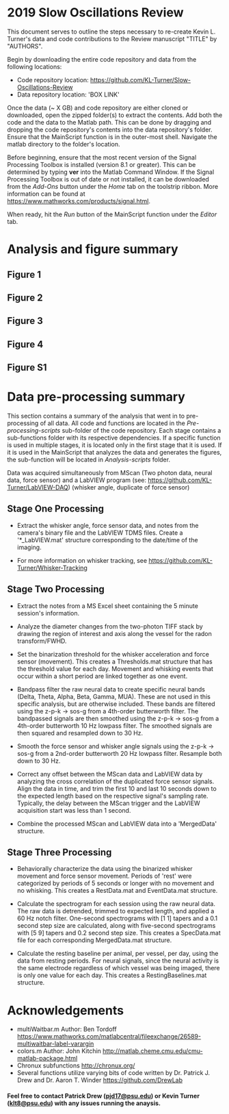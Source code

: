 # 2019 Slow Oscillations Review

This document serves to outline the steps necessary to re-create Kevin L. Turner's data and code contributions to the Review manuscript "TITLE" by "AUTHORS".

Begin by downloading the entire code repository and data from the following locations:
* Code repository location: https://github.com/KL-Turner/Slow-Oscillations-Review
* Data repository location: 'BOX LINK'

Once the data (~ X GB) and code repository are either cloned or downloaded, open the zipped folder(s) to extract the contents. Add both the code and the data to the Matlab path. This can be done by dragging and dropping the code repository's contents into the data repository's folder. Ensure that the MainScript function is in the outer-most shell. Navigate the matlab directory to the folder's location. 

Before beginning, ensure that the most recent version of the Signal Processing Toolbox is installed (version 8.1 or greater). This can be determined by typing **ver** into the Matlab Command Window. If the Signal Processing Toolbox is out of date or not installed, it can be downloaded from the *Add-Ons* button under the *Home* tab on the toolstrip ribbon. More information can be found at https://www.mathworks.com/products/signal.html. 

When ready, hit the *Run* button of the MainScript function under the *Editor* tab.

# Analysis and figure summary

## Figure 1

## Figure 2

## Figure 3

## Figure 4

## Figure S1

# Data pre-processing summary 
This section contains a summary of the analysis that went in to pre-processing of all data. All code and functions are located in the *Pre-processing-scripts* sub-folder of the code repository. Each stage contains a sub-functions folder with its respective dependencies. If a specific function is used in multiple stages, it is located only in the first stage that it is used. If it is used in the MainScript that analyzes the data and generates the figures, the sub-function will be located in *Analysis-scripts* folder.

Data was acquired simultaneously from MScan (Two photon data, neural data, force sensor) and a LabVIEW program (see: https://github.com/KL-Turner/LabVIEW-DAQ) (whisker angle, duplicate of force sensor)

## Stage One Processing

* Extract the whisker angle, force sensor data, and notes from the camera's binary file and the LabVIEW TDMS files. Create a '*_LabVIEW.mat' structure corresponding to the date/time of the imaging.
    
* For more information on whisker tracking, see https://github.com/KL-Turner/Whisker-Tracking

## Stage Two Processing

* Extract the notes from a MS Excel sheet containing the 5 minute session's information.

* Analyze the diameter changes from the two-photon TIFF stack by drawing the region of interest and axis along the vessel for the radon transform/FWHD.

* Set the binarization threshold for the whisker acceleration and force sensor (movement). This creates a Thresholds.mat structure that has the threshold value for each day. Movement and whisking events that occur within a short period are linked together as one event.

*  Bandpass filter the raw neural data to create specific neural bands (Delta, Theta, Alpha, Beta, Gamma, MUA). These are not used in this specific analysis, but are otherwise included. These bands are filtered using the  z-p-k -> sos-g from a 4th-order butterworth filter. The bandpassed signals are then smoothed using the z-p-k -> sos-g from a 4th-order butterworth 10 Hz lowpass filter. The smoothed signals are then squared and resampled down to 30 Hz.

* Smooth the force sensor and whisker angle signals using the z-p-k -> sos-g from a 2nd-order butterworth 20 Hz lowpass filter. Resample both down to 30 Hz.

* Correct any offset between the MScan data and LabVIEW data by analyzing the cross correlation of the duplicated force sensor signals. Align the data in time, and trim the first 10 and last 10 seconds down to the expected length based on the respective signal's sampling rate. Typically, the delay between the MScan trigger and the LabVIEW acquisition start was less than 1 second.

* Combine the processed MScan and LabVIEW data into a 'MergedData' structure. 

## Stage Three Processing

* Behaviorally characterize the data using the binarized whisker movement and force sensor movement. Periods of 'rest' were categorized by periods of 5 seconds or longer with no movement and no whisking. This creates a RestData.mat and EventData.mat structure.

* Calculate the spectrogram for each session using the raw neural data. The raw data is detrended, trimmed to expected length, and applied a 60 Hz notch filter. One-second spectrograms with [1 1] tapers and a 0.1 second step size are calculated, along with five-second spectrograms with [5 9] tapers and 0.2 second step size. This creates a SpecData.mat file for each corresponding MergedData.mat structure.

* Calculate the resting baseline per animal, per vessel, per day, using the data from resting periods. For neural signals, since the neural activity is the same electrode regardless of which vessel was being imaged, there is only one value for each day. This creates a RestingBaselines.mat structure.

# Acknowledgements
* multiWaitbar.m Author: Ben Tordoff https://www.mathworks.com/matlabcentral/fileexchange/26589-multiwaitbar-label-varargin
* colors.m Author: John Kitchin http://matlab.cheme.cmu.edu/cmu-matlab-package.html
* Chronux subfunctions http://chronux.org/
* Several functions utilize varying bits of code written by Dr. Patrick J. Drew and Dr. Aaron T. Winder https://github.com/DrewLab

#### Feel free to contact Patrick Drew (pjd17@psu.edu) or Kevin Turner (klt8@psu.edu) with any issues running the anaysis. 